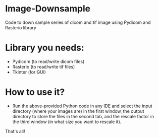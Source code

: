# Image-Downsample
Code to down sample series of dicom and tif image using Pydicom and Rasterio library

# Library you needs:
- Pydicom (to read/write dicom files)
- Rasterio (to read/write tif files)
- Tkinter (for GUI)

# How to use it?
- Run the above-provided Python code in any IDE and select the input directory (where your images are) in the first window, the output directory to store the files in the second tab, and the rescale factor in the third window (in what size you want to rescale it).

That's all!

